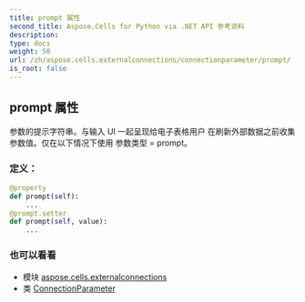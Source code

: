 ```yaml
---
title: prompt 属性
second_title: Aspose.Cells for Python via .NET API 参考资料
description:
type: docs
weight: 50
url: /zh/aspose.cells.externalconnections/connectionparameter/prompt/
is_root: false
---
```

## prompt 属性

参数的提示字符串。与输入 UI 一起呈现给电子表格用户
在刷新外部数据之前收集参数值。仅在以下情况下使用
参数类型 = prompt。
### 定义：
```python
@property
def prompt(self):
    ...
@prompt.setter
def prompt(self, value):
    ...
```

### 也可以看看
* 模块 [aspose.cells.externalconnections](../../)
* 类 [ConnectionParameter](/cells/python-net/zh/aspose.cells.externalconnections/connectionparameter)
